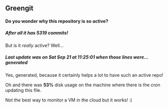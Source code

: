 ## Greengit

#### Do you wonder why this repository is so active?

##### After all it has 5319 commits!

But is it *really* active? Well...

##### Last update was on Sat Sep 21 at 11:25:01 when those lines were... generated

Yes, generated, because it certainly helps a lot to have such an active repo!

Oh and there was **53%** disk usage on the machine
where there is the cron updating this file.

Not the best way to monitor a VM in the cloud but it works! :)
